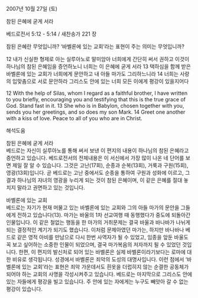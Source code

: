 2007년 10월 27일 (토)

참된 은혜에 굳게 서라



베드로전서 5:12 - 5:14 / 새찬송가 221 장


참된 은혜란 무엇입니까? 
‘바벨론에 있는 교회’라는 표현이 주는 의미는 무엇입니까? 

12 내가 신실한 형제로 아는 실루아노로 말미암아 너희에게 간단히 써서 권하고 이것이 하나님의 참된 은혜임을 증언하노니 너희는 이 은혜에 굳게 서라 13 택하심을 함께 받은 바벨론에 있는 교회가 너희에게 문안하고 내 아들 마가도 그리하느니라 14 너희는 사랑의 입맞춤으로 서로 문안하라 그리스도 안에 있는 너희 모든 이에게 평강이 있을지어다 

12 With the help of Silas, whom I regard as a faithful brother, I have written to you briefly, encouraging you and testifying that this is the true grace of God. Stand fast in it. 13 She who is in Babylon, chosen together with you, sends you her greetings, and so does my son Mark. 14 Greet one another with a kiss of love. Peace to all of you who are in Christ.

해석도움





참된 은혜에 굳게 서라  
베드로는 자신이 실루아노를 통해 써서 보낸 이 편지의 내용이 하나님의 참된 은혜라고 증언하고 있습니다. 베드로전서의 전체내용은 이 서신에서 가장 많이 나온 네 단어를 보면 제일 잘 알 수 있습니다. 그것은 고난(17회), 순종과 순복(13회), 거룩과 구원(15회), 영광(13회)입니다. 곧 베드로는 고난 중에서도 순종을 통하여 구원과 성화에 이르고, 그 결과 하나님의 자녀의 영광을 누리게 되는 것이 참된 은혜이며, 이 같은 은혜를 절대 놓치지 말라고 권면하고 있는 것입니다.       

바벨론에 있는 교회  
베드로는 자기가 현재 머물고 있는 바벨론에 있는 교회와 그의 아들 마가의 문안을 그들에게 전하고 있습니다(13). 마가는 바울의 1차 선교여행 때 동행했다가 중도에 되돌아간 인물입니다. 이 같은 철없는 행동을 한 마가의 거취문제는 결국 바울과 바나바가 나뉘게 되는 결정적인 계기가 되기도 했습니다. 이처럼 문제아였던 마가는, 하지만 바나바나 베드로 같은 영적 아비를 만남으로 다시 한번 사역자가 될 수 있었고, 임종을 앞둔 바울도 꼭 보고 싶어하는 소중한 인물이 되었으며, 결국 마가복음의 저자까지 될 수 있었던 것입니다. 한편, 이 편지의 발신처로 되어 있는 바벨론은 실제 바벨론이라기보다는 로마에 대한 비유로 생각됩니다. 성경에서 바벨론은 죄악의 도성의 대명사입니다. 이런 점에서 ‘바벨론에 있는 교회’라는 표현은 죄악 가운데서도 흰옷을 더럽히지 않는 순결한 공동체가 되어야 하는 교회의 사명을 각성시켜주고 있습니다. 베드로는 마지막으로 그리스도 안에 있는 자들에게 평강을  빌고 있습니다. 주 안에 있는 자에게는 누구도 빼앗아 갈 수 없는 평강이 있습니다.